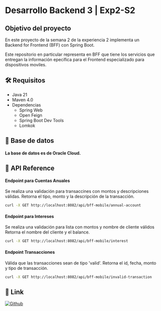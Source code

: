 # Desarrollo Backend 3 | Exp2-S2


## Objetivo del proyecto

En este proyecto de la semana 2 de la experiencia 2 implementa un Backend for Frontend (BFF) con Spring Boot.


Este repositorio en particular representa en BFF que tiene los servicios que entregan la información epecífica para el Frontend especializado para dispositivos moviles.


## 🛠️ Requisitos
- Java 21
- Maven 4.0
- Dependencias
  - Spring Web
  - Open Feign
  - Spring Boot Dev Tools
  - Lomkok


## 💾 Base de datos

#### La base de datos es de Oracle Cloud.


## 📡 API Reference

#### Endpoint para Cuentas Anuales 
Se realiza una validación para transaccines con montos y descripciones válidas. Retorna el tipo, monto y la descripción de la transacción.
```bash
curl -X GET http://localhost:8082/api/bff-mobile/annual-account
```

#### Endpoint para Intereses
Se realiza una validación para lista con montos y nombre de cliente válidos Retorna el nombre del cliente y el balance.
```bash
curl -X GET http://localhost:8082/api/bff-mobile/interest
```

#### Endpoint Transacciones
Válida que las transacciones sean de tipo 'valid'. Retorna el id, fecha, monto y tipo de transacción.
```bash
curl -X GET http://localhost:8082/api/bff-mobile/invalid-transaction
```


## 🔗 Link
[![Github](https://img.shields.io/badge/github-000000?style=for-the-badge&logo=github&logoColor=white)](https://github.com/nisiara/dbe3_exp2_s2_bff_mobile.git)